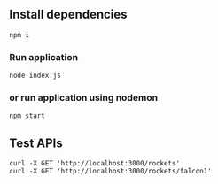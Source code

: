 ## Install dependencies
```
npm i
```

### Run application
```
node index.js
```

### or run application using nodemon
```
npm start
```

## Test APIs
```
curl -X GET 'http://localhost:3000/rockets'
curl -X GET 'http://localhost:3000/rockets/falcon1'
```